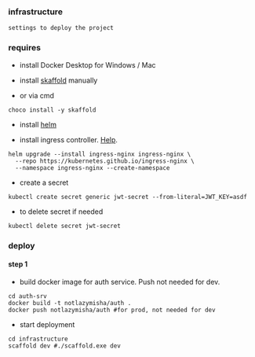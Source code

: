 ### infrastructure
`settings to deploy the project`

### requires

- install Docker Desktop for Windows / Mac

- install [skaffold](https://skaffold.dev/docs/install/) manually
- or via cmd
```shell
choco install -y skaffold
```

- install [helm](https://helm.sh/docs/intro/install/)

- install ingress controller. [Help](https://kubernetes.github.io/ingress-nginx/deploy/#quick-start).
```shell
helm upgrade --install ingress-nginx ingress-nginx \
  --repo https://kubernetes.github.io/ingress-nginx \
  --namespace ingress-nginx --create-namespace
```

- create a secret
```shell
kubectl create secret generic jwt-secret --from-literal=JWT_KEY=asdf
```
- to delete secret if needed
```shell
kubectl delete secret jwt-secret
```

### deploy

#### step 1
- build docker image for auth service. Push not needed for dev.
```shell
cd auth-srv
docker build -t notlazymisha/auth .
docker push notlazymisha/auth #for prod, not needed for dev
```
- start deployment
```shell
cd infrastructure
scaffold dev #./scaffold.exe dev
```
